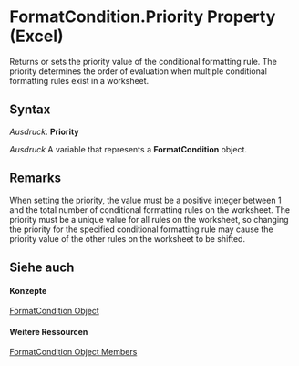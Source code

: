 
# FormatCondition.Priority Property (Excel)

Returns or sets the priority value of the conditional formatting rule. The priority determines the order of evaluation when multiple conditional formatting rules exist in a worksheet.


## Syntax

 _Ausdruck_. **Priority**

 _Ausdruck_ A variable that represents a **FormatCondition** object.


## Remarks

When setting the priority, the value must be a positive integer between 1 and the total number of conditional formatting rules on the worksheet. The priority must be a unique value for all rules on the worksheet, so changing the priority for the specified conditional formatting rule may cause the priority value of the other rules on the worksheet to be shifted.


## Siehe auch


#### Konzepte


[FormatCondition Object](38a2bca9-9b28-3ef2-8c7a-4d35a27229ec.md)
#### Weitere Ressourcen


[FormatCondition Object Members](http://msdn.microsoft.com/library/8f4bebce-0bf4-03de-62f0-4454ea699c5f%28Office.15%29.aspx)